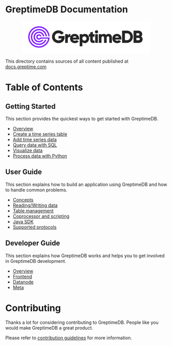 # GreptimeDB Documentation

<p align="center">
    <img src="./docs/public/logo-text-padding.png" alt="GreptimeDB Logo" width="400px">
</p>

This directory contains sources of all content published at [docs.greptime.com][1]

[1]: https://docs.greptime.com

# Table of Contents

## Getting Started

This section provides the quickest ways to get started with GreptimeDB.

- [Overview][2]
- [Create a time series table][3]
- [Add time series data][4]
- [Query data with SQL][5]
- [Visualize data][6]
- [Process data with Python][7]

## User Guide

This section explains how to build an application using GreptimeDB and how to handle common problems.

- [Concepts][8]
- [Reading/Writing data][9]
- [Table management][10]
- [Coprocessor and scripting][11]
- [Java SDK][12]
- [Supported protocols][13]

## Developer Guide

This section explains how GreptimeDB works and helps you to get involved in GreptimeDB development.

  - [Overview][14]
  - [Frontend][15]
  - [Datanode][16]
  - [Meta][17]

[2]: ./getting-started/overview.md
[3]: ./getting-started/create-a-time-series-table.md
[4]: ./getting-started/add-time-series-data.md
[5]: ./getting-started/query-data-with-sql.md
[6]: ./getting-started/visualize-data.md
[7]: ./getting-started/process-data-with-python.md
[8]: ./user-guide/concepts.md
[9]: ./user-guide/reading-writing-data.md
[10]: ./user-guide/table-management.md
[11]: ./user-guide/coprocessor-and-scripting.md
[12]: ./user-guide/java-sdk.md
[13]: ./user-guide/supported-protocols/overview.md
[14]: ./developer-guide/overview.md
[15]: ./developer-guide/frontend/overview.md
[16]: ./developer-guide/datanode/overview.md
[17]: ./developer-guide/meta/meta-server.md

# Contributing

Thanks a lot for considering contributing to GreptimeDB. People like you would make
GreptimeDB a great product.

Please refer to [contribution guidelines](./CONTRIBUTING.md) for more information.
